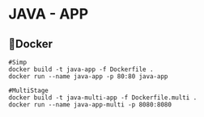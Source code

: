 # JAVA - APP

## 🐋Docker
```
#Simp
docker build -t java-app -f Dockerfile .
docker run --name java-app -p 80:80 java-app
```
```
#MultiStage
docker build -t java-multi-app -f Dockerfile.multi .
docker run --name java-app-multi -p 8080:8080 
```